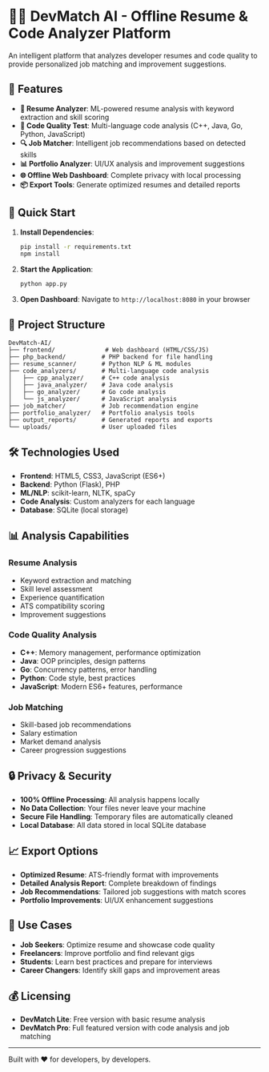 # 🧠💼 DevMatch AI - Offline Resume & Code Analyzer Platform

An intelligent platform that analyzes developer resumes and code quality to provide personalized job matching and improvement suggestions.

## 🔧 Features

- **📝 Resume Analyzer**: ML-powered resume analysis with keyword extraction and skill scoring
- **🧪 Code Quality Test**: Multi-language code analysis (C++, Java, Go, Python, JavaScript)
- **🔍 Job Matcher**: Intelligent job recommendations based on detected skills
- **📊 Portfolio Analyzer**: UI/UX analysis and improvement suggestions
- **🌐 Offline Web Dashboard**: Complete privacy with local processing
- **📦 Export Tools**: Generate optimized resumes and detailed reports

## 🚀 Quick Start

1. **Install Dependencies**:
   ```bash
   pip install -r requirements.txt
   npm install
   ```

2. **Start the Application**:
   ```bash
   python app.py
   ```

3. **Open Dashboard**:
   Navigate to `http://localhost:8080` in your browser

## 📁 Project Structure

```
DevMatch-AI/
├── frontend/              # Web dashboard (HTML/CSS/JS)
├── php_backend/          # PHP backend for file handling
├── resume_scanner/       # Python NLP & ML modules
├── code_analyzers/       # Multi-language code analysis
│   ├── cpp_analyzer/     # C++ code analysis
│   ├── java_analyzer/    # Java code analysis
│   ├── go_analyzer/      # Go code analysis
│   └── js_analyzer/      # JavaScript analysis
├── job_matcher/          # Job recommendation engine
├── portfolio_analyzer/   # Portfolio analysis tools
├── output_reports/       # Generated reports and exports
└── uploads/              # User uploaded files
```

## 🛠️ Technologies Used

- **Frontend**: HTML5, CSS3, JavaScript (ES6+)
- **Backend**: Python (Flask), PHP
- **ML/NLP**: scikit-learn, NLTK, spaCy
- **Code Analysis**: Custom analyzers for each language
- **Database**: SQLite (local storage)

## 📊 Analysis Capabilities

### Resume Analysis
- Keyword extraction and matching
- Skill level assessment
- Experience quantification
- ATS compatibility scoring
- Improvement suggestions

### Code Quality Analysis
- **C++**: Memory management, performance optimization
- **Java**: OOP principles, design patterns
- **Go**: Concurrency patterns, error handling
- **Python**: Code style, best practices
- **JavaScript**: Modern ES6+ features, performance

### Job Matching
- Skill-based job recommendations
- Salary estimation
- Market demand analysis
- Career progression suggestions

## 🔒 Privacy & Security

- **100% Offline Processing**: All analysis happens locally
- **No Data Collection**: Your files never leave your machine
- **Secure File Handling**: Temporary files are automatically cleaned
- **Local Database**: All data stored in local SQLite database

## 📈 Export Options

- **Optimized Resume**: ATS-friendly format with improvements
- **Detailed Analysis Report**: Complete breakdown of findings
- **Job Recommendations**: Tailored job suggestions with match scores
- **Portfolio Improvements**: UI/UX enhancement suggestions

## 🎯 Use Cases

- **Job Seekers**: Optimize resume and showcase code quality
- **Freelancers**: Improve portfolio and find relevant gigs
- **Students**: Learn best practices and prepare for interviews
- **Career Changers**: Identify skill gaps and improvement areas

## 💰 Licensing

- **DevMatch Lite**: Free version with basic resume analysis
- **DevMatch Pro**: Full featured version with code analysis and job matching

---

Built with ❤️ for developers, by developers.